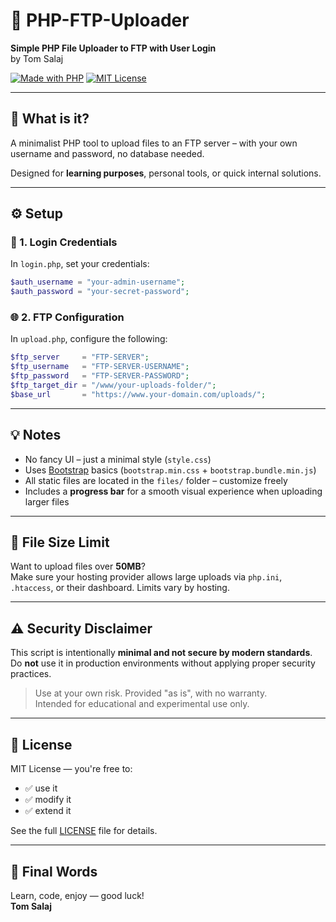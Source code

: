 # 📂 PHP-FTP-Uploader  
**Simple PHP File Uploader to FTP with User Login**  
by Tom Salaj

[![Made with PHP](https://img.shields.io/badge/Made%20with-PHP-blue?logo=php)](https://www.php.net/)
[![MIT License](https://img.shields.io/badge/license-MIT-blue.svg)](https://github.com/tom591/PHP-FTP-Uploader?tab=MIT-1-ov-file)

---

## 🧰 What is it?

A minimalist PHP tool to upload files to an FTP server – with your own username and password, no database needed.

Designed for **learning purposes**, personal tools, or quick internal solutions.

---

## ⚙️ Setup

### 🔐 1. Login Credentials

In `login.php`, set your credentials:

```php
$auth_username = "your-admin-username";
$auth_password = "your-secret-password";
```

### 🌐 2. FTP Configuration

In `upload.php`, configure the following:

```php
$ftp_server     = "FTP-SERVER";
$ftp_username   = "FTP-SERVER-USERNAME";
$ftp_password   = "FTP-SERVER-PASSWORD";
$ftp_target_dir = "/www/your-uploads-folder/";
$base_url       = "https://www.your-domain.com/uploads/";
```

---

## 💡 Notes

- No fancy UI – just a minimal style (`style.css`)
- Uses [Bootstrap](https://getbootstrap.com/) basics (`bootstrap.min.css` + `bootstrap.bundle.min.js`)
- All static files are located in the `files/` folder – customize freely
- Includes a **progress bar** for a smooth visual experience when uploading larger files

---

## 📏 File Size Limit

Want to upload files over **50MB**?  
Make sure your hosting provider allows large uploads via `php.ini`, `.htaccess`, or their dashboard. Limits vary by hosting.

---

## ⚠️ Security Disclaimer

This script is intentionally **minimal and not secure by modern standards**.  
Do **not** use it in production environments without applying proper security practices.

> Use at your own risk. Provided "as is", with no warranty.  
> Intended for educational and experimental use only.

---

## 🪪 License

MIT License — you're free to:

- ✅ use it  
- ✅ modify it  
- ✅ extend it  

See the full [LICENSE](LICENSE) file for details.

---

## 🚀 Final Words

Learn, code, enjoy — good luck!  
**Tom Salaj**
